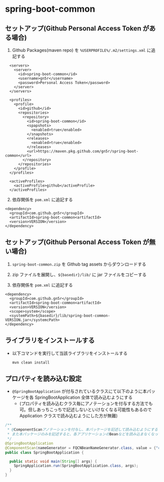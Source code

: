 # spring-boot-common

## セットアップ(Github Personal Access Token がある場合)

1. Github Packages(maven repo) を `%USERPROFILE%/.m2/settings.xml` に追記する

```settings.xml:xml
  <servers>
    <server>
      <id>spring-boot-common</id>
      <username>gn5r</username>
      <password>Personal Access Token</password>
    </server>
  </servers>

  <profiles>
    <profile>
      <id>github</id>
      <repositories>
        <repository>
          <id>spring-boot-common</id>
          <spapshots>
            <enabled>true</enabled>
          </snapshots>
          <releases>
            <enabled>true</enabled>
          </releases>
          <url>https://maven.pkg.github.com/gn5r/spring-boot-common</url>
        </repository>
      </repositories>
    </profile>
  </profiles>

  <activeProfiles>
    <activeProfile>github</activeProfile>
  </activeProfiles>
```

2. 依存関係を `pom.xml` に追記する

```pom.xml:xml
<dependency>
  <groupId>com.github.gn5r</groupId>
  <artifactId>spring-boot-common<artifactId>
  <version>VERSION</version>
</dependency>
```

## セットアップ(Github Personal Access Token が無い場合)

1. `spring-boot-common.zip` を Github tag assets からダウンロードする

2. zip ファイルを展開し、`${basedir}/lib/` に jar ファイルをコピーする

3. 依存関係を `pom.xml` に追記する

```pom.xml:xml
<dependency>
  <groupId>com.github.gn5r</groupId>
  <artifactId>spring-boot-common<artifactId>
  <version>VERSION</version>
  <scope>system</scope>
  <systemPath>${basedir}/lib/spring-boot-common-VERSION.jar</systemcPath>
</dependency>
```

## ライブラリをインストールする

- 以下コマンドを実行して当該ライブラリをインストールする

  `mvn clean install`

## プロパティを読み込む設定

- `@SpringBootApplication` が付与されているクラスにて以下のように本パッケージを各 SpringBootApplication 全体で読み込むようにする
  - (プロパティを読み込むクラス毎にアノテーションを付与する方法でも可。但しあっちこっちで記述しないといけなくなる可能性もあるので Application クラスで読み込むようにした方が無難)

```java:SpringBootAppcication.java
/**
 * @ComponentScanアノテーションを付与し、本パッケージを記述して読み込むようにする
 * また本パッケージのみを記述すると、各アプリケーションのBeanなどを読み込まなくなってしまうので、続けて各アプリケーションのパッケージも記述すること
 */
@SpringBootApplication
@ComponentScan(nameGenerator = FQCNBeanNameGenerator.class, value = {"com.github.gn5r.spring.boot.common", "各アプリケーションのパッケージ"})
public class SpringBootApplication {

  public static void main(String[] args) {
    SpringApplication.run(SpringBootApplication.class, args);
  }
}
```
